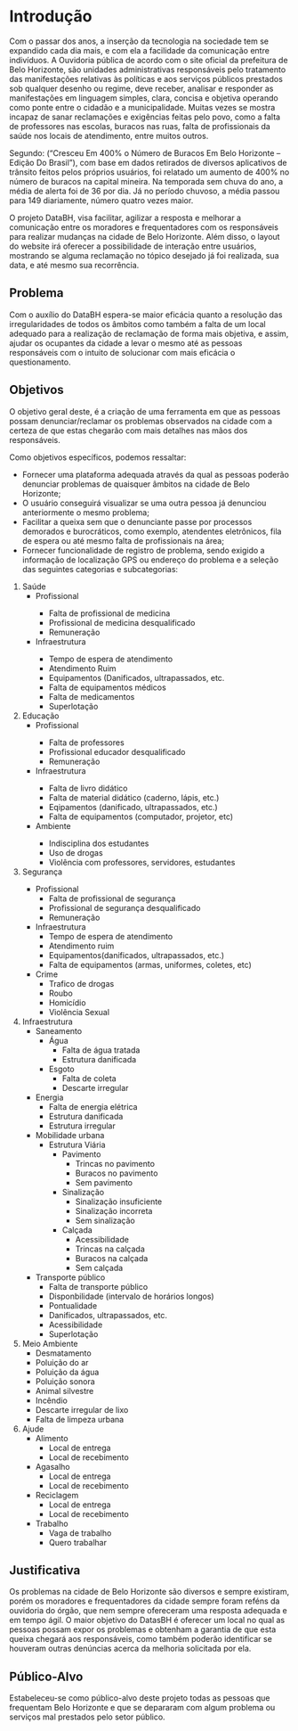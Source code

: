 # Introdução

Com o passar dos anos, a inserção da tecnologia na sociedade tem se
expandido cada dia mais, e com ela a facilidade da comunicação entre indivíduos. A
Ouvidoria pública de acordo com o site oficial da prefeitura de Belo Horizonte, são
unidades administrativas responsáveis pelo tratamento das manifestações relativas
às políticas e aos serviços públicos prestados sob qualquer desenho ou regime, deve
receber, analisar e responder as manifestações em linguagem simples, clara, concisa
e objetiva operando como ponte entre o cidadão e a municipalidade. Muitas vezes se
mostra incapaz de sanar reclamações e exigências feitas pelo povo, como a falta de
professores nas escolas, buracos nas ruas, falta de profissionais da saúde nos locais
de atendimento, entre muitos outros.

Segundo: (“Cresceu Em 400% o Número de Buracos Em Belo Horizonte –
Edição Do Brasil”), com base em dados retirados de diversos aplicativos de trânsito
feitos pelos próprios usuários, foi relatado um aumento de 400% no número de
buracos na capital mineira. Na temporada sem chuva do ano, a média de alerta foi de
36 por dia. Já no período chuvoso, a média passou para 149 diariamente, número
quatro vezes maior.

O projeto DataBH, visa facilitar, agilizar a resposta e melhorar a comunicação
entre os moradores e frequentadores com os responsáveis para realizar mudanças
na cidade de Belo Horizonte. Além disso, o layout do website irá oferecer a
possibilidade de interação entre usuários, mostrando se alguma reclamação no tópico
desejado já foi realizada, sua data, e até mesmo sua recorrência. 


## Problema
Com o auxílio do DataBH espera-se maior eficácia quanto a resolução das
irregularidades de todos os âmbitos como também a falta de um local adequado para
a realização de reclamação de forma mais objetiva, e assim, ajudar os ocupantes da
cidade a levar o mesmo até as pessoas responsáveis com o intuito de solucionar com
mais eficácia o questionamento. 

## Objetivos

O objetivo geral deste, é a criação de uma ferramenta em que as pessoas
possam denunciar/reclamar os problemas observados na cidade com a certeza de
que estas chegarão com mais detalhes nas mãos dos responsáveis.

Como objetivos específicos, podemos ressaltar:

<ul>
 <li> Fornecer uma plataforma adequada através da qual as pessoas poderão
denunciar problemas de quaisquer âmbitos na cidade de Belo Horizonte;
 <li> O usuário conseguirá visualizar se uma outra pessoa já denunciou anteriormente
o mesmo problema;
 <li> Facilitar a queixa sem que o denunciante passe por processos demorados e
burocráticos, como exemplo, atendentes eletrônicos, fila de espera ou até mesmo
falta de profissionais na área;
 <li> Fornecer funcionalidade de registro de problema, sendo exigido a informação de
localização GPS ou endereço do problema e a seleção das seguintes categorias e
subcategorias:
</ul>
 <ol>
        <li>Saúde
            <ul type="square"><li>Profissional</li>
                <ul>
                    <li>Falta de profissional de medicina</li>
                    <li>Profissional de medicina desqualificado</li>
                    <li>Remuneração
                    </li>
                </ul>
        </ul>
            <ul type="square"><li>Infraestrutura</li>
                <ul>
                    <li>Tempo de espera de atendimento</li>
                    <li>Atendimento Ruim</li>
                    <li>Equipamentos (Danificados, ultrapassados, etc.</li>
                    <li>Falta de equipamentos médicos</li>
                    <li>Falta de medicamentos</li>
                    <li>Superlotação</li>
                </ul>
            </ul>
        </li>
        <li>Educação
            <ul type="square"><li>Profissional</li> <ul>
                <li>Falta de professores</li>
                <li>Profissional educador desqualificado</li>
                <li>Remuneração</li>
            </ul>
            </ul>
            <ul type="square">
                <li> Infraestrutura</li>
                <ul> <li>Falta de livro didático</li>
                <li>Falta de material didático  (caderno, lápis, etc.)</li>
                <li> Eqipamentos (danificado, ultrapassados, etc.)</li>
            <li>Falta de equipamentos (computador, projetor, etc)</li></ul> 
            </ul>
            <ul type="square">
                <li>Ambiente</li>
            <ul><li>Indisciplina dos estudantes</li>
            <li> Uso de drogas</li>
            <li>Violência com professores, servidores, estudantes</li>
        </ul></ul>
                </ul>
        </li>
        <li>Segurança</li>
        <ul type="Square">
            <li>Profissional
                <ul>
                    <li>Falta de profissional de segurança</li>
                    <li>Profissional de segurança desqualificado</li>
                    <li>Remuneração</li>
                </ul>
            </li>
            <li>Infraestrutura
                <ul>
                    <li>Tempo de espera de atendimento</li>
                    <li>Atendimento ruim</li>
                    <li>Equipamentos(danificados, ultrapassados, etc.)</li>
                    <li>Falta de equipamentos (armas, uniformes, coletes, etc)</li>
                </ul>
            </li>
            <li>Crime
                <ul>
                    <li>Trafico de drogas</li>
                    <li>Roubo</li>
                    <li>Homicídio</li>
                    <li>Violência Sexual</li>
                </ul>
            </li>
        </ul>
    <li>Infraestrutura
        <ul type="square">
            <li>Saneamento
                <ul>
                    <li>Água
                        <ul>
                            <li>Falta de água tratada</li>
                            <li> Estrutura danificada</li>
                        </ul>
                    </li>
                    <li>Esgoto
                        <ul>
                            <li>Falta de coleta</li>
                            <li>Descarte irregular</li>
                        </ul>
                    </li>
                </ul>
            </li>
            <li>Energia
                <ul>
                    <li>Falta de energia elétrica</li>
                    <li>Estrutura danificada</li>
                    <li>Estrutura irregular</li>
                </ul>
            </li>
            <li>Mobilidade urbana
                <ul>
                    <li>Estrutura Viária
                        <ul>
                            <li>Pavimento
                                <ul>
                                    <li>Trincas no pavimento</li>
                                    <li>Buracos no pavimento</li>
                                    <li>Sem pavimento</li>
                                </ul>
                            </li>
                            <li> Sinalização
                                <ul>
                                    <li>Sinalização insuficiente</li>
                                    <li>Sinalização incorreta</li>
                                    <li>Sem sinalização</li>
                                </ul>
                            </li>
                            <li>Calçada
                                <ul>
                                    <li>Acessibilidade</li>
                                    <li>Trincas na calçada</li>
                                    <li>Buracos na calçada</li>
                                    <li>Sem calçada</li>
                                </ul>
                            </li>
                            </li>
                        </ul>
                    </li>
                </ul>
            </li>
            <li>Transporte público
                <ul>
                    <li>Falta de transporte público</li>
                    <li>Disponbilidade (intervalo de horários longos)</li>
                    <li>Pontualidade</li>
                    <li>Danificados, ultrapassados, etc.</li>
                    <li>Acessibilidade</li>
                    <li>Superlotação</li>
                </ul>
            </li>
        </ul>
    </li>
<li>Meio Ambiente
    <ul type="square">
        <li>Desmatamento</li>
        <li>Poluição do ar</li>
        <li>Poluição da água</li>
        <li>Poluição sonora</li>
        <li>Animal silvestre</li>
        <li>Incêndio</li>
        <li>Descarte irregular de lixo</li>
        <li>Falta de limpeza urbana</li>
    </ul>
</li>
<li>Ajude
    <ul type="square">
        <li>Alimento
            <ul>
                <li>Local de entrega</li>
                <li>Local de recebimento</li>
            </ul>
        </li>
        <li>Agasalho 
            <ul>
                <li>Local de entrega</li>
                <li>Local de recebimento</li>
            </ul></li>
        <li>Reciclagem
            <ul>
                <li>Local de entrega</li>
                <li>Local de recebimento</li>
            </ul>
        </li>
        <li>Trabalho
            <ul>
                <li>Vaga de trabalho</li>
                <li>Quero trabalhar
</li>
</ol>
    
## Justificativa

Os problemas na cidade de Belo Horizonte são diversos e sempre existiram,
porém os moradores e frequentadores da cidade sempre foram reféns da ouvidoria
do órgão, que nem sempre ofereceram uma resposta adequada e em tempo ágil. O
maior objetivo do DatasBH é oferecer um local no qual as pessoas possam expor os
problemas e obtenham a garantia de que esta queixa chegará aos responsáveis,
como também poderão identificar se houveram outras denúncias acerca da melhoria
solicitada por ela. 

## Público-Alvo

Estabeleceu-se como público-alvo deste projeto todas as pessoas que
frequentam Belo Horizonte e que se depararam com algum problema ou serviços mal
prestados pelo setor público.
